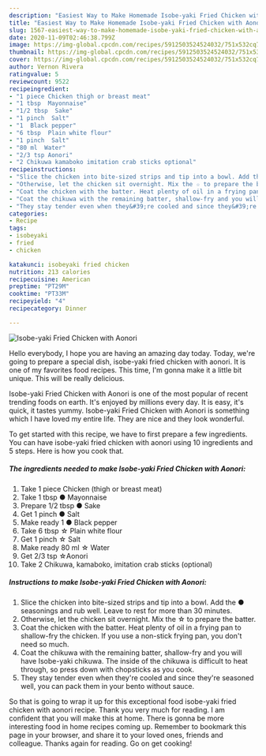 ```yaml
---
description: "Easiest Way to Make Homemade Isobe-yaki Fried Chicken with Aonori"
title: "Easiest Way to Make Homemade Isobe-yaki Fried Chicken with Aonori"
slug: 1567-easiest-way-to-make-homemade-isobe-yaki-fried-chicken-with-aonori
date: 2020-11-09T02:46:38.799Z
image: https://img-global.cpcdn.com/recipes/5912503524524032/751x532cq70/isobe-yaki-fried-chicken-with-aonori-recipe-main-photo.jpg
thumbnail: https://img-global.cpcdn.com/recipes/5912503524524032/751x532cq70/isobe-yaki-fried-chicken-with-aonori-recipe-main-photo.jpg
cover: https://img-global.cpcdn.com/recipes/5912503524524032/751x532cq70/isobe-yaki-fried-chicken-with-aonori-recipe-main-photo.jpg
author: Vernon Rivera
ratingvalue: 5
reviewcount: 9522
recipeingredient:
- "1 piece Chicken thigh or breast meat"
- "1 tbsp  Mayonnaise"
- "1/2 tbsp  Sake"
- "1 pinch  Salt"
- "1  Black pepper"
- "6 tbsp  Plain white flour"
- "1 pinch  Salt"
- "80 ml  Water"
- "2/3 tsp Aonori"
- "2 Chikuwa kamaboko imitation crab sticks optional"
recipeinstructions:
- "Slice the chicken into bite-sized strips and tip into a bowl. Add the ● seasonings and rub well. Leave to rest for more than 30 minutes."
- "Otherwise, let the chicken sit overnight. Mix the ☆ to prepare the batter."
- "Coat the chicken with the batter. Heat plenty of oil in a frying pan to shallow-fry the chicken. If you use a non-stick frying pan, you don&#39;t need so much."
- "Coat the chikuwa with the remaining batter, shallow-fry and you will have Isobe-yaki chikuwa. The inside of the chikuwa is difficult to heat through, so press down with chopsticks as you cook."
- "They stay tender even when they&#39;re cooled and since they&#39;re seasoned well, you can pack them in your bento without sauce."
categories:
- Recipe
tags:
- isobeyaki
- fried
- chicken

katakunci: isobeyaki fried chicken 
nutrition: 213 calories
recipecuisine: American
preptime: "PT29M"
cooktime: "PT33M"
recipeyield: "4"
recipecategory: Dinner

---
```



![Isobe-yaki Fried Chicken with Aonori](https://img-global.cpcdn.com/recipes/5912503524524032/751x532cq70/isobe-yaki-fried-chicken-with-aonori-recipe-main-photo.jpg)

Hello everybody, I hope you are having an amazing day today. Today, we're going to prepare a special dish, isobe-yaki fried chicken with aonori. It is one of my favorites food recipes. This time, I'm gonna make it a little bit unique. This will be really delicious.

Isobe-yaki Fried Chicken with Aonori is one of the most popular of recent trending foods on earth. It's enjoyed by millions every day. It is easy, it's quick, it tastes yummy. Isobe-yaki Fried Chicken with Aonori is something which I have loved my entire life. They are nice and they look wonderful.




To get started with this recipe, we have to first prepare a few ingredients. You can have isobe-yaki fried chicken with aonori using 10 ingredients and 5 steps. Here is how you cook that.

<!--inarticleads1-->

##### The ingredients needed to make Isobe-yaki Fried Chicken with Aonori:

1. Take 1 piece Chicken (thigh or breast meat)
1. Take 1 tbsp ● Mayonnaise
1. Prepare 1/2 tbsp ● Sake
1. Get 1 pinch ● Salt
1. Make ready 1 ● Black pepper
1. Take 6 tbsp ☆ Plain white flour
1. Get 1 pinch ☆ Salt
1. Make ready 80 ml ☆ Water
1. Get 2/3 tsp ☆Aonori
1. Take 2 Chikuwa, kamaboko, imitation crab sticks (optional)




<!--inarticleads2-->

##### Instructions to make Isobe-yaki Fried Chicken with Aonori:

1. Slice the chicken into bite-sized strips and tip into a bowl. Add the ● seasonings and rub well. Leave to rest for more than 30 minutes.
1. Otherwise, let the chicken sit overnight. Mix the ☆ to prepare the batter.
1. Coat the chicken with the batter. Heat plenty of oil in a frying pan to shallow-fry the chicken. If you use a non-stick frying pan, you don&#39;t need so much.
1. Coat the chikuwa with the remaining batter, shallow-fry and you will have Isobe-yaki chikuwa. The inside of the chikuwa is difficult to heat through, so press down with chopsticks as you cook.
1. They stay tender even when they&#39;re cooled and since they&#39;re seasoned well, you can pack them in your bento without sauce.




So that is going to wrap it up for this exceptional food isobe-yaki fried chicken with aonori recipe. Thank you very much for reading. I am confident that you will make this at home. There is gonna be more interesting food in home recipes coming up. Remember to bookmark this page in your browser, and share it to your loved ones, friends and colleague. Thanks again for reading. Go on get cooking!
